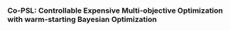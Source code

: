 ### Co-PSL: Controllable Expensive Multi-objective Optimization with warm-starting Bayesian Optimization